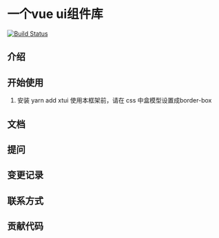 # 一个vue ui组件库 
[![Build Status](https://www.travis-ci.org/picnic-yu/xtui.svg?branch=master)](https://www.travis-ci.org/picnic-yu/xtui)
## 介绍

## 开始使用

1. 安装 
yarn add xtui 
使用本框架前，请在 css 中盒模型设置成border-box

## 文档

## 提问


## 变更记录


## 联系方式

## 贡献代码
